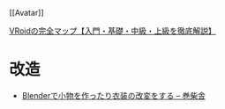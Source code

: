 [[Avatar]]

[VRoidの完全マップ【入門・基礎・中級・上級を徹底解説】](https://shinrinmusic.com/vroid/)

# 改造
- [Blenderで小物を作ったり衣装の改変をする – 巻柴舎](https://mame.xii.jp/2022/20220822001/)
